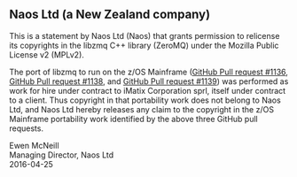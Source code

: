 ## Naos Ltd (a New Zealand company)

This is a statement by Naos Ltd (Naos) that grants permission to
relicense its copyrights in the libzmq C++ library (ZeroMQ) under
the Mozilla Public License v2 (MPLv2).

The port of libzmq to run on the z/OS Mainframe ([GitHub Pull
request #1136](https://github.com/zeromq/libzmq/pull/1136), [GitHub Pull
request #1138](https://github.com/zeromq/libzmq/pull/1138), and
[GitHub Pull request #1139](https://github.com/zeromq/libzmq/pull/1139))
was performed as work for hire under contract to iMatix Corporation
sprl, itself under contract to a client.  Thus copyright in that
portability work does not belong to Naos Ltd, and Naos Ltd hereby
releases any claim to the copyright in the z/OS Mainframe portability
work identified by the above three GitHub pull requests.

Ewen McNeill  
Managing Director, Naos Ltd  
2016-04-25
